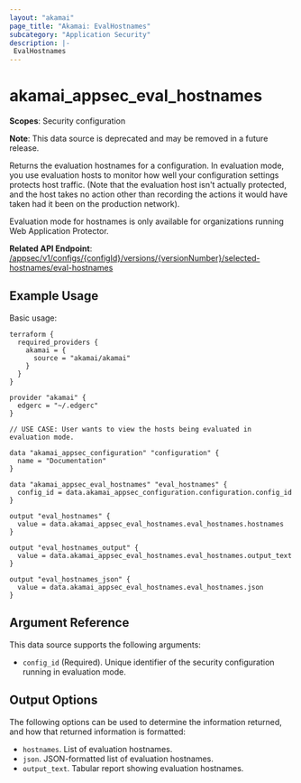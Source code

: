 ```yaml
---
layout: "akamai"
page_title: "Akamai: EvalHostnames"
subcategory: "Application Security"
description: |-
 EvalHostnames
---
```



# akamai_appsec_eval_hostnames

**Scopes**: Security configuration

**Note**: This data source is deprecated and may be removed in a future release.

Returns the evaluation hostnames for a configuration. In evaluation mode, you use evaluation hosts to monitor how well your configuration settings protects host traffic. (Note that the evaluation host isn't actually protected, and the host takes no action other than recording the actions it would have taken had it been on the production network).

Evaluation mode for hostnames is only available for organizations running Web Application Protector.

**Related API Endpoint**: [/appsec/v1/configs/{configId}/versions/{versionNumber}/selected-hostnames/eval-hostnames](https://developer.akamai.com/api/cloud_security/application_security/v1.html#getevaluationhostnames)

## Example Usage

Basic usage:

```
terraform {
  required_providers {
    akamai = {
      source = "akamai/akamai"
    }
  }
}

provider "akamai" {
  edgerc = "~/.edgerc"
}

// USE CASE: User wants to view the hosts being evaluated in evaluation mode.

data "akamai_appsec_configuration" "configuration" {
  name = "Documentation"
}

data "akamai_appsec_eval_hostnames" "eval_hostnames" {
  config_id = data.akamai_appsec_configuration.configuration.config_id
}

output "eval_hostnames" {
  value = data.akamai_appsec_eval_hostnames.eval_hostnames.hostnames
}

output "eval_hostnames_output" {
  value = data.akamai_appsec_eval_hostnames.eval_hostnames.output_text
}

output "eval_hostnames_json" {
  value = data.akamai_appsec_eval_hostnames.eval_hostnames.json
}
```

## Argument Reference

This data source supports the following arguments:

- `config_id` (Required). Unique identifier of the security configuration running in evaluation mode.

## Output Options

The following options can be used to determine the information returned, and how that returned information is formatted:

- `hostnames`. List of evaluation hostnames.
- `json`. JSON-formatted list of evaluation hostnames.
- `output_text`. Tabular report showing evaluation hostnames.

